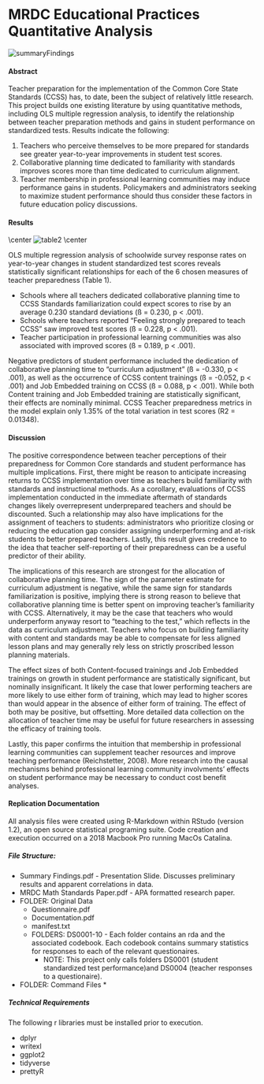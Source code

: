 # MRDC Educational Practices Quantitative Analysis

![summaryFindings](https://user-images.githubusercontent.com/43073356/84318395-5f17bc80-ab3c-11ea-85bf-cf77edd1e513.png)

#### Abstract

Teacher preparation for the implementation of the Common Core State Standards (CCSS) has, to date, been the subject of relatively little research. This project builds one existing literature by using quantitative methods, including OLS multiple regression analysis, to identify the relationship between teacher preparation methods and gains in student performance on standardized tests. Results indicate the following: 
1. Teachers who perceive themselves to be more prepared for standards see greater year-to-year improvements in student test scores.
2. Collaborative planning time dedicated to familiarity with standards improves scores more than time dedicated to curriculum alignment.
3. Teacher membership in professional learning communities may induce performance gains in students. Policymakers and administrators seeking to maximize student performance should thus consider these factors in future education policy discussions. 

#### Results

\center ![table2](https://user-images.githubusercontent.com/43073356/84319483-1bbe4d80-ab3e-11ea-86fa-d2159fab5739.png) \center

OLS multiple regression analysis of schoolwide survey response rates on year-to-year changes in student standardized test scores reveals statistically significant relationships for each of the 6 chosen measures of teacher preparedness (Table 1). 

* Schools where all teachers dedicated collaborative planning time to CCSS Standards familiarization could expect scores to rise by an average 0.230 standard deviations (ß = 0.230, p < .001). 
* Schools where teachers reported “Feeling strongly prepared to teach CCSS” saw improved test scores (ß = 0.228, p < .001). 
* Teacher participation in professional learning communities was also associated with improved scores (ß = 0.189, p < .001).

Negative predictors of student performance included the dedication of collaborative planning time to “curriculum adjustment” (ß = -0.330, p < .001), as well as the occurrence of CCSS content trainings (ß = -0.052, p < .001) and Job Embedded training on CCSS (ß = 0.088, p < .001). While both Content training and Job Embedded training are statistically significant, their effects are nominally minimal. CCSS Teacher preparedness metrics in the model explain only 1.35% of the total variation in test scores (R2 = 0.01348).
#### Discussion

The positive correspondence between teacher perceptions of their preparedness for Common Core standards and student performance has multiple implications. First, there might be reason to anticipate increasing returns to CCSS implementation over time as teachers build familiarity with standards and instructional methods. As a corollary, evaluations of CCSS implementation conducted in the immediate aftermath of standards changes likely overrepresent underprepared teachers and should be discounted. Such a relationship may also have implications for the assignment of teachers to students: administrators who prioritize closing or reducing the education gap consider assigning underperforming and at-risk students to better prepared teachers. Lastly, this result gives credence to the idea that teacher self-reporting of their preparedness can be a useful predictor of their ability.

The implications of this research are strongest for the allocation of collaborative planning time. The sign of the parameter estimate for curriculum adjustment is negative, while the same sign for standards familiarization is positive, implying there is strong reason to believe that collaborative planning time is better spent on improving teacher’s familiarity with CCSS. Alternatively, it may be the case that teachers who would underperform anyway resort to “teaching to the test,” which reflects in the data as curriculum adjustment. Teachers who focus on building familiarity with content and standards may be able to compensate for less aligned lesson plans and may generally rely less on strictly proscribed lesson planning materials.

The effect sizes of both Content-focused trainings and Job Embedded trainings on growth in student performance are statistically significant, but nominally insignificant. It likely the case that lower performing teachers are more likely to use either form of training, which may lead to higher scores than would appear in the absence of either form of training. The effect of both may be positive, but offsetting. More detailed data collection on the allocation of teacher time may be useful for future researchers in assessing the efficacy of training tools.

Lastly, this paper confirms the intuition that membership in professional learning communities can supplement teacher resources and improve teaching performance (Reichstetter, 2008). More research into the causal mechanisms behind professional learning community involvments’ effects on student performance may be necessary to conduct cost benefit analyses.

#### Replication Documentation

All analysis files were created using R-Markdown within RStudo (version 1.2), an open source statistical programing suite. Code creation and execution occurred on a 2018 Macbook Pro running MacOs Catalina.

##### File Structure:

* Summary Findings.pdf - Presentation Slide. Discusses preliminary results and apparent correlations in data.
* MRDC Math Standards Paper.pdf - APA formatted research paper. 
* FOLDER: Original Data
  * Questionnaire.pdf
  * Documentation.pdf
  * manifest.txt
  * FOLDERS: DS0001-10 - Each folder contains an rda and the associated codebook. Each codebook contains summary statistics for responses to each of the relevant questionaires. 
    * NOTE: This project only calls folders DS0001 (student standardized test performance)and DS0004 (teacher responses to a questionaire).
* FOLDER: Command Files
  * 

##### Technical Requirements

The following r libraries must be installed prior to execution.

* dplyr
* writexl
* ggplot2
* tidyverse
* prettyR


